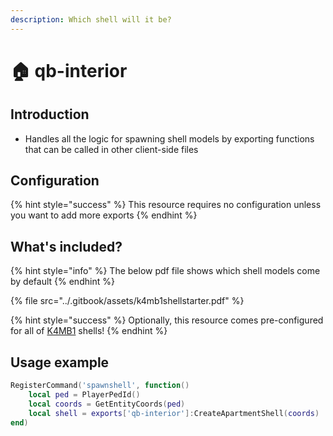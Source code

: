 ```yaml
---
description: Which shell will it be?
---
```


# 🏠 qb-interior

## Introduction

* Handles all the logic for spawning shell models by exporting functions that can be called in other client-side files

## Configuration

{% hint style="success" %}
This resource requires no configuration unless you want to add more exports
{% endhint %}

## What's included?

{% hint style="info" %}
The below pdf file shows which shell models come by default
{% endhint %}

{% file src="../.gitbook/assets/k4mb1shellstarter.pdf" %}

{% hint style="success" %}
Optionally, this resource comes pre-configured for all of [K4MB1](https://www.k4mb1maps.com/) shells!
{% endhint %}

## Usage example

```lua
RegisterCommand('spawnshell', function()
    local ped = PlayerPedId()
    local coords = GetEntityCoords(ped)
    local shell = exports['qb-interior']:CreateApartmentShell(coords)
end)
```
